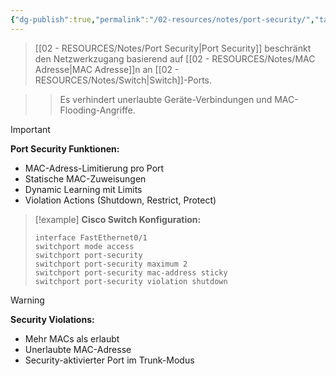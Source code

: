 ```yaml
---
{"dg-publish":true,"permalink":"/02-resources/notes/port-security/","tags":["netzwerk/sicherheit","switching/schutz"],"noteIcon":"","updated":"2025-09-16T23:41:26.790+02:00"}
---
```



>[[02 - RESOURCES/Notes/Port Security\|Port Security]] beschränkt den Netzwerkzugang basierend auf [[02 - RESOURCES/Notes/MAC Adresse\|MAC Adresse]]n an [[02 - RESOURCES/Notes/Switch\|Switch]]-Ports.

>>Es verhindert unerlaubte Geräte-Verbindungen und MAC-Flooding-Angriffe.

>[!important] 
>**Port Security Funktionen:**
>- MAC-Adress-Limitierung pro Port
>- Statische MAC-Zuweisungen
>- Dynamic Learning mit Limits
>- Violation Actions (Shutdown, Restrict, Protect)

>[!example] 
>**Cisco Switch Konfiguration:**
>```cisco
>interface FastEthernet0/1
> switchport mode access
> switchport port-security
> switchport port-security maximum 2
> switchport port-security mac-address sticky
> switchport port-security violation shutdown
>```

>[!warning] 
>**Security Violations:**
>- Mehr MACs als erlaubt
>- Unerlaubte MAC-Adresse
>- Security-aktivierter Port im Trunk-Modus
